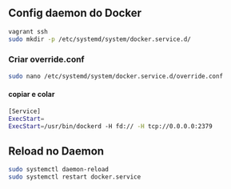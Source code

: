## Config daemon do Docker 

```sh
vagrant ssh 
sudo mkdir -p /etc/systemd/system/docker.service.d/
```

### Criar override.conf

```sh
sudo nano /etc/systemd/system/docker.service.d/override.conf
```

#### copiar e colar

```sh
[Service]
ExecStart=
ExecStart=/usr/bin/dockerd -H fd:// -H tcp://0.0.0.0:2379
```

## Reload no Daemon

```sh
sudo systemctl daemon-reload
sudo systemctl restart docker.service
```
